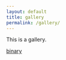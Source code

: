 ```yaml
---
layout: default
title: gallery
permalink: /gallery/
---
```


This is a gallery.

[binary](/ell/gallery/binary)